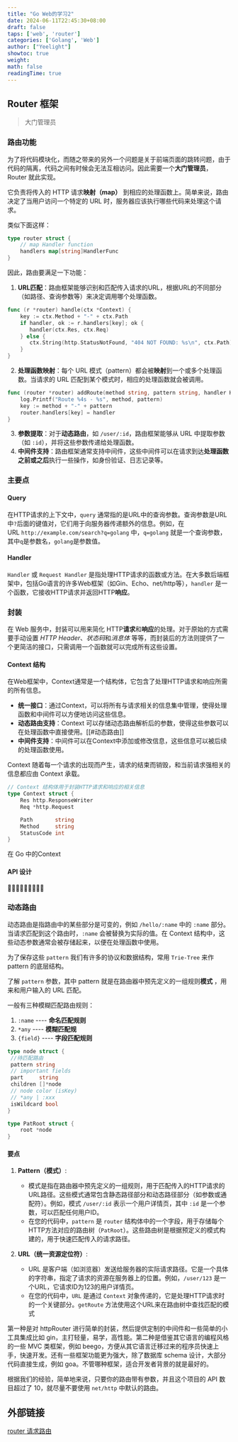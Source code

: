 ```yaml
---
title: "Go Web的学习2"
date: 2024-06-11T22:45:30+08:00
draft: false
taps: ['web', 'router']
categories: ['Golang', 'Web']
author: ["Yeelight"]
showtoc: true
weight:
math: false
readingTime: true
---
```


## Router 框架
>
> 大门管理员
>
### 路由功能

为了将代码模块化，而随之带来的另外一个问题是关于前端页面的跳转问题，由于代码的隔离，代码之间有时候会无法互相访问。因此需要一个**大门管理员**， Router 就此实现。

它负责将传入的 HTTP 请求**映射（map）** 到相应的处理函数上。简单来说，路由决定了当用户访问一个特定的 URL 时，服务器应该执行哪些代码来处理这个请求。

类似下面这样：

```go
type router struct {
    // map Handler function
    handlers map[string]HandlerFunc
}
```

因此，路由要满足一下功能：

1. **URL匹配**：路由框架能够识别和匹配传入请求的URL，根据URL的不同部分（如路径、查询参数等）来决定调用哪个处理函数。

```go
func (r *router) handle(ctx *Context) {
    key := ctx.Method + "-" + ctx.Path
    if handler, ok := r.handlers[key]; ok {
       handler(ctx.Res, ctx.Req)
    } else {
       ctx.String(http.StatusNotFound, "404 NOT FOUND: %s\n", ctx.Path)
    }
}
```

2. **处理函数映射**：每个 URL 模式（pattern）都会被**映射**到一个或多个处理函数。当请求的 URL 匹配到某个模式时，相应的处理函数就会被调用。

```go
func (router *router) addRoute(method string, pattern string, handler HandlerFunc) {
    log.Printf("Route %4s - %s", method, pattern)
    key := method + "-" + pattern
    router.handlers[key] = handler
}
```

3. **参数提取**：对于**动态路由**，如 `/user/:id`，路由框架能够从 URL 中提取参数（如 `:id`），并将这些参数传递给处理函数。
4. **中间件支持**：路由框架通常支持中间件，这些中间件可以在请求到达**处理函数之前或之后**执行一些操作，如身份验证、日志记录等。

### 主要点

#### Query

在HTTP请求的上下文中，`query` 通常指的是URL中的查询参数。查询参数是URL中`?`后面的键值对，它们用于向服务器传递额外的信息。例如，在URL `http://example.com/search?q=golang` 中，`q=golang` 就是一个查询参数，其中`q`是参数名，`golang`是参数值。

#### Handler

`Handler` 或 `Request Handler` 是指处理HTTP请求的函数或方法。在大多数后端框架中，包括Go语言的许多Web框架（如Gin、Echo、net/http等），`handler` 是一个函数，它接收HTTP请求并返回HTTP**响应**。

### 封装

在 Web 服务中，封装可以用来简化 HTTP**请求**和**响应**的处理。对于原始的方式需要手动设置 *HTTP Header*、*状态码*和*消息体* 等等，而封装后的方法则提供了一个更简洁的接口，只需调用一个函数就可以完成所有这些设置。

#### Context 结构

在Web框架中，Context通常是一个结构体，它包含了处理HTTP请求和响应所需的所有信息。

- **统一接口**：通过Context，可以将所有与请求相关的信息集中管理，使得处理函数和中间件可以方便地访问这些信息。
- **动态路由支持**：Context 可以存储动态路由解析后的参数，使得这些参数可以在处理函数中直接使用。[[#动态路由]]
- **中间件支持**：中间件可以在Context中添加或修改信息，这些信息可以被后续的处理函数使用。

Context 随着每一个请求的出现而产生，请求的结束而销毁，和当前请求强相关的信息都应由 Context 承载。

```go
// Context 结构体用于封装HTTP请求和响应的相关信息
type Context struct {
    Res http.ResponseWriter
    Req *http.Request

    Path       string
    Method     string
    StatusCode int
}
```

在 Go 中的Context

#### API 设计

🚧🚧🚧🚧🚧🚧🚧🚧🚧

### 动态路由

动态路由是指路由中的某些部分是可变的，例如 `/hello/:name` 中的 `:name` 部分。当请求匹配到这个路由时，`:name` 会被替换为实际的值。在 Context 结构中，这些动态参数通常会被存储起来，以便在处理函数中使用。

为了保存这些 `pattern` 我们有许多的协议和数据结构，常用 `Trie-Tree` 来作 pattern 的底层结构。

了解 `pattern` 参数，其中 pattern 就是在路由器中预先定义的一组规则**模式** ，用来和用户输入的 URL 匹配。

一般有三种模糊匹配路由规则：

1. `:name` ---- **命名匹配规则**
2. `*any`   ---- **模糊匹配规**
3. `{field}` ---- **字段匹配规则**

```go
type node struct {
 //待匹配路由
 pattern string
 // important fields
 part     string
 children []*node
 // node color (isKey)
 // *any | :xxx
 isWildcard bool
}

type PatRoot struct {
    root *node
}
```

#### 要点

1. **Pattern（模式）**:
    - 模式是指在路由器中预先定义的一组规则，用于匹配传入的HTTP请求的URL路径。这些模式通常包含静态路径部分和动态路径部分（如参数或通配符）。例如，模式 `/user/:id` 表示一个用户详情页，其中 `:id` 是一个参数，可以匹配任何用户ID。
    - 在您的代码中，`pattern` 是 `router` 结构体中的一个字段，用于存储每个HTTP方法对应的路由树（`PatRoot`）。这些路由树是根据预定义的模式构建的，用于快速匹配传入的请求路径。

2. **URL（统一资源定位符）**:
    - URL 是客户端（如浏览器）发送给服务器的实际请求路径。它是一个具体的字符串，指定了请求的资源在服务器上的位置。例如，`/user/123` 是一个URL，它请求ID为123的用户详情页。
    - 在您的代码中，`URL` 是通过 `Context` 对象传递的，它是处理HTTP请求时的一个关键部分。`getRoute` 方法使用这个URL来在路由树中查找匹配的模式

第一种是对 httpRouter 进行简单的封装，然后提供定制的中间件和一些简单的小工具集成比如 gin，主打轻量，易学，高性能。第二种是借鉴其它语言的编程风格的一些 MVC 类框架，例如 beego，方便从其它语言迁移过来的程序员快速上手，快速开发。还有一些框架功能更为强大，除了数据库 schema 设计，大部分代码直接生成，例如 goa。不管哪种框架，适合开发者背景的就是最好的。

根据我们的经验，简单地来说，只要你的路由带有参数，并且这个项目的 API 数目超过了 10，就尽量不要使用 `net/http` 中默认的路由。

## 外部链接

[router 请求路由](https://chai2010.cn/advanced-go-programming-book/ch5-web/ch5-02-router.html#52-router-%E8%AF%B7%E6%B1%82%E8%B7%AF%E7%94%B1)
